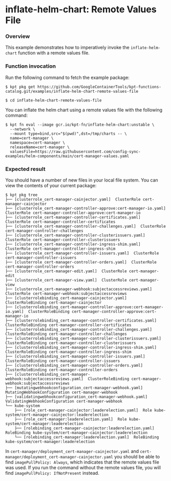 # inflate-helm-chart: Remote Values File

### Overview

This example demonstrates how to imperatively invoke the `inflate-helm-chart`
function with a remote values file.

### Function invocation

Run the following command to fetch the example package:

```shell
$ kpt pkg get https://github.com/GoogleContainerTools/kpt-functions-catalog.git/examples/inflate-helm-chart-remote-values-file
```

```shell
$ cd inflate-helm-chart-remote-values-file
```

You can inflate the helm chart using a remote values file with the following command:

```shell
$ kpt fn eval --image gcr.io/kpt-fn/inflate-helm-chart:unstable \
  --network \
  --mount type=bind,src="$(pwd)",dst=/tmp/charts -- \
  name=cert-manager \
  namespace=cert-manager \
  releaseName=cert-manager \
  valuesFile=https://raw.githubusercontent.com/config-sync-examples/helm-components/main/cert-manager-values.yaml
```

### Expected result

You should have a number of new files in your local file system. You can view the contents of your current package:

```shell
$ kpt pkg tree
├── [clusterrole_cert-manager-cainjector.yaml]  ClusterRole cert-manager-cainjector
├── [clusterrole_cert-manager-controller-approve:cert-manager-io.yaml]  ClusterRole cert-manager-controller-approve:cert-manager-io
├── [clusterrole_cert-manager-controller-certificates.yaml]  ClusterRole cert-manager-controller-certificates
├── [clusterrole_cert-manager-controller-challenges.yaml]  ClusterRole cert-manager-controller-challenges
├── [clusterrole_cert-manager-controller-clusterissuers.yaml]  ClusterRole cert-manager-controller-clusterissuers
├── [clusterrole_cert-manager-controller-ingress-shim.yaml]  ClusterRole cert-manager-controller-ingress-shim
├── [clusterrole_cert-manager-controller-issuers.yaml]  ClusterRole cert-manager-controller-issuers
├── [clusterrole_cert-manager-controller-orders.yaml]  ClusterRole cert-manager-controller-orders
├── [clusterrole_cert-manager-edit.yaml]  ClusterRole cert-manager-edit
├── [clusterrole_cert-manager-view.yaml]  ClusterRole cert-manager-view
├── [clusterrole_cert-manager-webhook:subjectaccessreviews.yaml]  ClusterRole cert-manager-webhook:subjectaccessreviews
├── [clusterrolebinding_cert-manager-cainjector.yaml]  ClusterRoleBinding cert-manager-cainjector
├── [clusterrolebinding_cert-manager-controller-approve:cert-manager-io.yaml]  ClusterRoleBinding cert-manager-controller-approve:cert-manager-io
├── [clusterrolebinding_cert-manager-controller-certificates.yaml]  ClusterRoleBinding cert-manager-controller-certificates
├── [clusterrolebinding_cert-manager-controller-challenges.yaml]  ClusterRoleBinding cert-manager-controller-challenges
├── [clusterrolebinding_cert-manager-controller-clusterissuers.yaml]  ClusterRoleBinding cert-manager-controller-clusterissuers
├── [clusterrolebinding_cert-manager-controller-ingress-shim.yaml]  ClusterRoleBinding cert-manager-controller-ingress-shim
├── [clusterrolebinding_cert-manager-controller-issuers.yaml]  ClusterRoleBinding cert-manager-controller-issuers
├── [clusterrolebinding_cert-manager-controller-orders.yaml]  ClusterRoleBinding cert-manager-controller-orders
├── [clusterrolebinding_cert-manager-webhook:subjectaccessreviews.yaml]  ClusterRoleBinding cert-manager-webhook:subjectaccessreviews
├── [mutatingwebhookconfiguration_cert-manager-webhook.yaml]  MutatingWebhookConfiguration cert-manager-webhook
├── [validatingwebhookconfiguration_cert-manager-webhook.yaml]  ValidatingWebhookConfiguration cert-manager-webhook
└── kube-system
    ├── [role_cert-manager-cainjector:leaderelection.yaml]  Role kube-system/cert-manager-cainjector:leaderelection
    ├── [role_cert-manager:leaderelection.yaml]  Role kube-system/cert-manager:leaderelection
    ├── [rolebinding_cert-manager-cainjector:leaderelection.yaml]  RoleBinding kube-system/cert-manager-cainjector:leaderelection
    └── [rolebinding_cert-manager:leaderelection.yaml]  RoleBinding kube-system/cert-manager:leaderelection
```

In `cert-manager/deployment_cert-manager-cainjector.yaml` and `cert-manager/deployment_cert-manager-cainjector.yaml`
you should be able to find `imagePullPolicy: Always`, which indicates that the remote values file was used.
If you run the command without the remote values file, you will find `imagePullPolicy: IfNotPresent` instead.